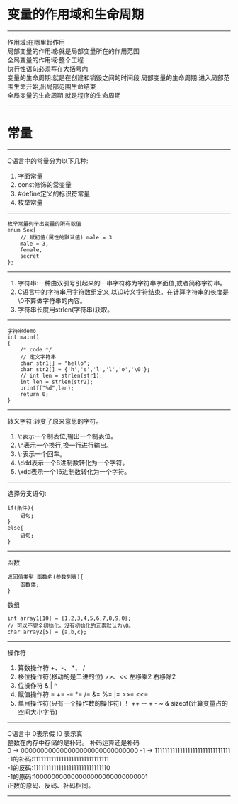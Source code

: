 # 变量的作用域和生命周期
---
作用域:在哪里起作用  
局部变量的作用域:就是局部变量所在的作用范围  
全局变量的作用域:整个工程  
执行性语句必须写在大括号内  
变量的生命周期:就是在创建和销毁之间的时间段
局部变量的生命周期:进入局部范围生命开始,出局部范围生命结束  
全局变量的生命周期:就是程序的生命周期

---  
# 常量
---
C语言中的常量分为以下几种:  
1. 字面常量  
2. const修饰的常变量  
3. #define定义的标识符常量  
4. 枚举常量

---
    枚举常量列举出变量的所有取值
    enum Sex{
        // 赋初值(属性的默认值) male = 3
        male = 3,
        female,
        secret
    };

---  
1. 字符串:一种由双引号引起来的一串字符称为字符串字面值,或者简称字符串。  
2. C语言中的字符串用字符数组定义,以\0转义字符结束。在计算字符串的长度是\0不算做字符串的内容。  
3. 字符串长度用strlen(字符串)获取。  

---
    字符串demo
    int main()
    {
        /* code */
        // 定义字符串
        char str1[] = "hello";
        char str2[] = {'h','e','l','l','o','\0'};
        // int len = strlen(str1);
        int len = strlen(str2);
        printf("%d",len);
        return 0;
    }

---
转义字符:转变了原来意思的字符。
1. \t表示一个制表位,输出一个制表位。  
2. \n表示一个换行,换一行进行输出。  
3. \r表示一个回车。
4. \ddd表示一个8进制数转化为一个字符。
5. \xdd表示一个16进制数转化为一个字符。 

---
选择分支语句:  

    if(条件){
        语句;
    }
    else{
        语句;
    }

---
函数

    返回值类型 函数名(参数列表){
        函数体;
    }
数组

    int array1[10] = {1,2,3,4,5,6,7,8,9,0};
    // 可以不完全初始化。没有初始化的元素默认为\0。
    char array2[5] = {a,b,c};    

---
操作符
1. 算数操作符 +、-、 *、 /
2. 移位操作符(移动的是二进的位) >>、<< 左移乘2 右移除2
3. 位操作符 & | ^
4. 赋值操作符 = += -= *= /= &= %= |= >>= <<=
5. 单目操作符(只有一个操作数的操作符) ！ ++ -- + - ~ & sizeof(计算变量占的空间大小字节)

---
C语言中 0表示假 !0 表示真  
整数在内存中存储的是补码。
补码运算还是补码    
0  -> 000000000000000000000000000000
-1 -> 111111111111111111111111111111    
-1的补码:111111111111111111111111111111  
-1的反码:111111111111111111111111111110  
-1的原码:100000000000000000000000000001  
正数的原码、反码、补码相同。  
  
---
